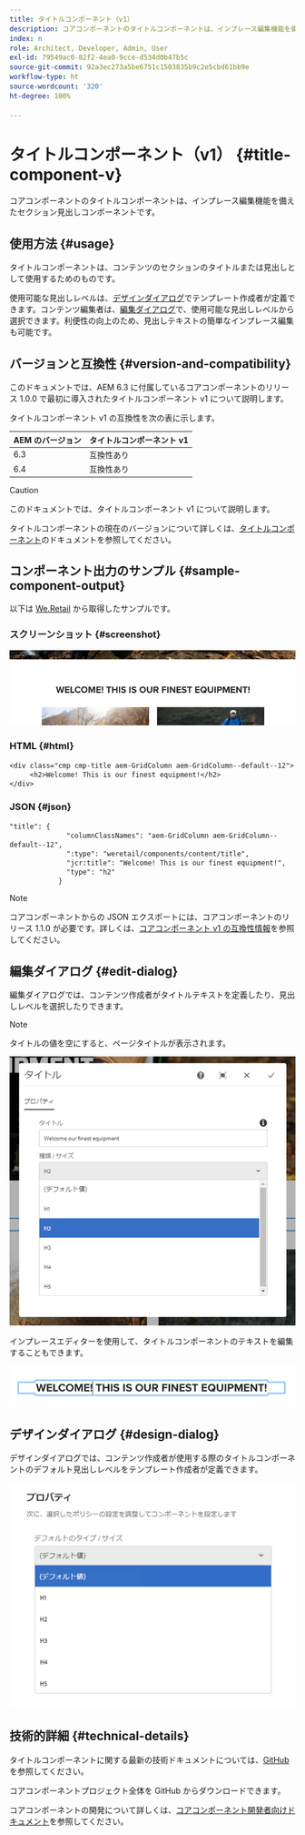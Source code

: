 ```yaml
---
title: タイトルコンポーネント（v1）
description: コアコンポーネントのタイトルコンポーネントは、インプレース編集機能を備えたセクション見出しコンポーネントです。
index: n
role: Architect, Developer, Admin, User
exl-id: 79549ac0-82f2-4ea0-9cce-d534d0b47b5c
source-git-commit: 92a3ec273a5be6751c1503835b9c2e5cbd61bb9e
workflow-type: ht
source-wordcount: '320'
ht-degree: 100%

---
```



# タイトルコンポーネント（v1） {#title-component-v}

コアコンポーネントのタイトルコンポーネントは、インプレース編集機能を備えたセクション見出しコンポーネントです。

## 使用方法 {#usage}

タイトルコンポーネントは、コンテンツのセクションのタイトルまたは見出しとして使用するためのものです。

使用可能な見出しレベルは、[デザインダイアログ](#design-dialog)でテンプレート作成者が定義できます。コンテンツ編集者は、[編集ダイアログ](#edit-dialog)で、使用可能な見出しレベルから選択できます。利便性の向上のため、見出しテキストの簡単なインプレース編集も可能です。

## バージョンと互換性 {#version-and-compatibility}

このドキュメントでは、AEM 6.3 に付属しているコアコンポーネントのリリース 1.0.0 で最初に導入されたタイトルコンポーネント v1 について説明します。

タイトルコンポーネント v1 の互換性を次の表に示します。

| AEM のバージョン | タイトルコンポーネント v1 |
|--- |--- |
| 6.3 | 互換性あり |
| 6.4 | 互換性あり |

>[!CAUTION]
>
>このドキュメントでは、タイトルコンポーネント v1 について説明します。
>
>タイトルコンポーネントの現在のバージョンについて詳しくは、[タイトルコンポーネント](/help/components/title.md)のドキュメントを参照してください。

## コンポーネント出力のサンプル {#sample-component-output}

以下は [We.Retail](https://helpx.adobe.com/jp/experience-manager/6-4/sites/developing/using/we-retail.html) から取得したサンプルです。

### スクリーンショット {#screenshot}

![](/help/assets/chlimage_1-36.png)

### HTML {#html}

```
<div class="cmp cmp-title aem-GridColumn aem-GridColumn--default--12">
     <h2>Welcome! This is our finest equipment!</h2>
</div>
```

### JSON {#json}

```
"title": {
              "columnClassNames": "aem-GridColumn aem-GridColumn--default--12",
              ":type": "weretail/components/content/title",
              "jcr:title": "Welcome! This is our finest equipment!",
              "type": "h2"
            }
```

>[!NOTE]
>
>コアコンポーネントからの JSON エクスポートには、コアコンポーネントのリリース 1.1.0 が必要です。詳しくは、[コアコンポーネント v1 の互換性情報](/help/versions.md)を参照してください。

## 編集ダイアログ {#edit-dialog}

編集ダイアログでは、コンテンツ作成者がタイトルテキストを定義したり、見出しレベルを選択したりできます。

>[!NOTE]
>
>タイトルの値を空にすると、ページタイトルが表示されます。

![](/help/assets/chlimage_1-91.png)

インプレースエディターを使用して、タイトルコンポーネントのテキストを編集することもできます。

![](/help/assets/chlimage_1-37.png)

## デザインダイアログ {#design-dialog}

デザインダイアログでは、コンテンツ作成者が使用する際のタイトルコンポーネントのデフォルト見出しレベルをテンプレート作成者が定義できます。

![](/help/assets/chlimage_1-92.png)

## 技術的詳細 {#technical-details}

タイトルコンポーネントに関する最新の技術ドキュメントについては、[GitHub](https://github.com/adobe/aem-core-wcm-components/tree/master/content/src/content/jcr_root/apps/core/wcm/components/title/v1/title) を参照してください。

コアコンポーネントプロジェクト全体を GitHub からダウンロードできます。

コアコンポーネントの開発について詳しくは、[コアコンポーネント開発者向けドキュメント](/help/developing/overview.md)を参照してください。
